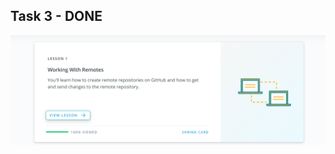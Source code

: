 ## Task 3 - DONE
![Image alt](https://github.com/MikeYatsenko/kottans-backend/blob/master/Git_Collaboration/1.png)
